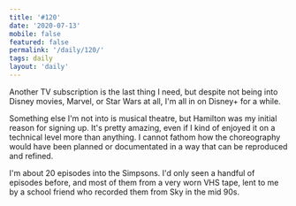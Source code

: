 ```yaml
---
title: '#120'
date: '2020-07-13'
mobile: false
featured: false
permalink: '/daily/120/'
tags: daily
layout: 'daily'
---
```


Another TV subscription is the last thing I need, but despite not being into Disney movies, Marvel, or Star Wars at all, I'm all in on Disney+ for a while.

Something else I'm not into is musical theatre, but Hamilton was my initial reason for signing up. It's pretty amazing, even if I kind of enjoyed it on a technical level more than anything. I cannot fathom how the choreography would have been planned or documentated in a way that can be reproduced and refined.

I'm about 20 episodes into the Simpsons. I'd only seen a handful of episodes before, and most of them from a very worn VHS tape, lent to me by a school friend who recorded them from Sky in the mid 90s.
